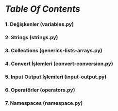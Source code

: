 
# _Table Of Contents_
### 1. Değişkenler (variables.py)
### 2. Strings (strings.py)
### 3. Collections (generics-lists-arrays.py)
### 4. Convert İşlemleri (convert-conversion.py)
### 5. Input Output İşlemleri (input-output.py)
### 6. Operatörler (operators.py)
### 7. Namespaces (namespace.py)